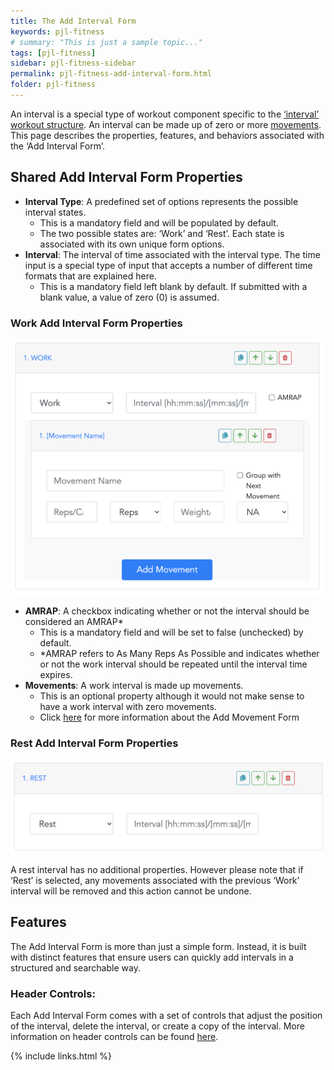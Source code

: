 ```yaml
---
title: The Add Interval Form
keywords: pjl-fitness
# summary: "This is just a sample topic..."
tags: [pjl-fitness]
sidebar: pjl-fitness-sidebar
permalink: pjl-fitness-add-interval-form.html
folder: pjl-fitness
---
```


An interval is a special type of workout component specific to the [‘interval’ workout structure](pjl-fitness-workout-structures.html#the-interval-workout-workout-structure). An interval can be made up of zero or more [movements](pjl-fitness-add-movement-form). This page describes the properties, features, and behaviors associated with the ‘Add Interval Form’.

## Shared Add Interval Form Properties

- **Interval Type**: A predefined set of options represents the possible interval states.
  - This is a mandatory field and will be populated by default.
  - The two possible states are: ‘Work’ and ‘Rest’. Each state is associated with its own unique form options.
- **Interval**: The interval of time associated with the interval type. The time input is a special type of input that accepts a number of different time formats that are explained here.
  - This is a mandatory field left blank by default. If submitted with a blank value, a value of zero (0) is assumed.

### Work Add Interval Form Properties

![Image of Add Interval Form](images/pjl-fitness-add-interval-form-work.png)

- **AMRAP**: A checkbox indicating whether or not the interval should be considered an AMRAP\*
  - This is a mandatory field and will be set to false (unchecked) by default.
  - \*AMRAP refers to As Many Reps As Possible and indicates whether or not the work interval should be repeated until the interval time expires.
- **Movements**: A work interval is made up movements.
  - This is an optional property although it would not make sense to have a work interval with zero movements.
  - Click [here](pjl-fitness-add-movement-form) for more information about the Add Movement Form

### Rest Add Interval Form Properties

![Image of Add Interval Form](images/pjl-fitness-add-interval-form-rest.png)

A rest interval has no additional properties. However please note that if ‘Rest’ is selected, any movements associated with the previous ‘Work’ interval will be removed and this action cannot be undone.

## Features

The Add Interval Form is more than just a simple form. Instead, it is built with distinct features that ensure users can quickly add intervals in a structured and searchable way.

### **Header Controls**:

Each Add Interval Form comes with a set of controls that adjust the position of the interval, delete the interval, or create a copy of the interval. More information on header controls can be found [here](pjl-fitness-header-controls).

{% include links.html %}
